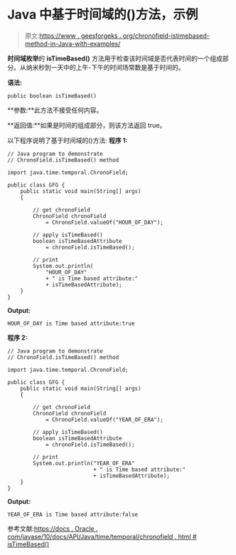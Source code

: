 # Java 中基于时间域的()方法，示例

> 原文:[https://www . geesforgeks . org/chronofield-istimebased-method-in-Java-with-examples/](https://www.geeksforgeeks.org/chronofield-istimebased-method-in-java-with-examples/)

**时间域枚举**的 **isTimeBased()** 方法用于检查该时间域是否代表时间的一个组成部分。从纳米秒到一天中的上午-下午的时间场常数是基于时间的。

**语法:**

```
public boolean isTimeBased()

```

**参数:**此方法不接受任何内容。

**返回值:**如果是时间的组成部分，则该方法返回 true。

以下程序说明了基于时间域的()方法:
**程序 1:**

```
// Java program to demonstrate
// ChronoField.isTimeBased() method

import java.time.temporal.ChronoField;

public class GFG {
    public static void main(String[] args)
    {

        // get chronoField
        ChronoField chronoField
            = ChronoField.valueOf("HOUR_OF_DAY");

        // apply isTimeBased()
        boolean isTimeBasedAttribute
            = chronoField.isTimeBased();

        // print
        System.out.println(
            "HOUR_OF_DAY"
            + " is Time based attribute:"
            + isTimeBasedAttribute);
    }
}
```

**Output:**

```
HOUR_OF_DAY is Time based attribute:true

```

**程序 2:**

```
// Java program to demonstrate
// ChronoField.isTimeBased() method

import java.time.temporal.ChronoField;

public class GFG {
    public static void main(String[] args)
    {

        // get chronoField
        ChronoField chronoField
            = ChronoField.valueOf("YEAR_OF_ERA");

        // apply isTimeBased()
        boolean isTimeBasedAttribute
            = chronoField.isTimeBased();

        // print
        System.out.println("YEAR_OF_ERA"
                           + " is Time based attribute:"
                           + isTimeBasedAttribute);
    }
}
```

**Output:**

```
YEAR_OF_ERA is Time based attribute:false

```

参考文献:[https://docs . Oracle . com/javase/10/docs/API/Java/time/temporal/chronofield . html # isTimeBased()](https://docs.oracle.com/javase/10/docs/api/java/time/temporal/ChronoField.html#isTimeBased())